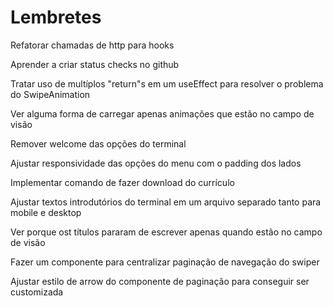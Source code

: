 # Lembretes

Refatorar chamadas de http para hooks

Aprender a criar status checks no github

Tratar uso de multíplos "return"s em um useEffect para resolver o problema do SwipeAnimation

Ver alguma forma de carregar apenas animações que estão no campo de visão

Remover welcome das opções do terminal

Ajustar responsividade das opções do menu com o padding dos lados

Implementar comando de fazer download do currículo

Ajustar textos introdutórios do terminal em um arquivo separado tanto para mobile e desktop

Ver porque ost títulos pararam de escrever apenas quando estão no campo de visão

Fazer um componente para centralizar paginação de navegação do swiper

Ajustar estilo de arrow do componente de paginação para conseguir ser customizada
